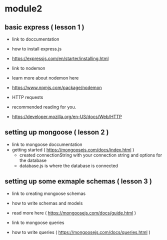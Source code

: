 # module2

## basic express ( lesson 1 )

- link to doccumentation
- how to install express.js
- https://expressjs.com/en/starter/installing.html

- link to nodemon
- learn more about nodemon here
- https://www.npmjs.com/package/nodemon

- HTTP requests
- recommended reading for you.
- https://developer.mozilla.org/en-US/docs/Web/HTTP

## setting up mongoose ( lesson 2 )

- link to mongoose doccumentation
- getting started ( https://mongoosejs.com/docs/index.html )
  - created connectionString with your connection string and options for the database
  - database.js is where the database is connected

## setting up some exmaple schemas ( lesson 3 )

- link to creating mongoose schemas
- how to write schemas and models
- read more here ( https://mongoosejs.com/docs/guide.html )

- link to mongoose queries
- how to write queries ( https://mongoosejs.com/docs/queries.html )
